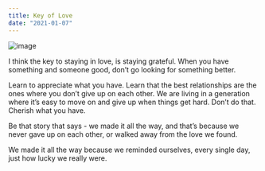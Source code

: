 ```yaml
---
title: Key of Love
date: "2021-01-07"
---
```


![image](https://images.unsplash.com/photo-1495653797063-114787b77b23?ixid=MXwxMjA3fDB8MHxwaG90by1wYWdlfHx8fGVufDB8fHw%3D&ixlib=rb-1.2.1&auto=format&fit=crop&w=1950&q=80) 

I think the key to staying in love, is staying grateful. When you have something and someone good, don’t go looking for something better.   

Learn to appreciate what you have. Learn that the best relationships are the ones where you don’t give up on each other. We are living in a generation where it’s easy to move on and give up when things get hard. Don’t do that. Cherish what you have.   

Be that story that says - we made it all the way, and that’s because we never gave up on each other, or walked away from the love we found.   

We made it all the way because we reminded ourselves, every single day, just how lucky we really were.